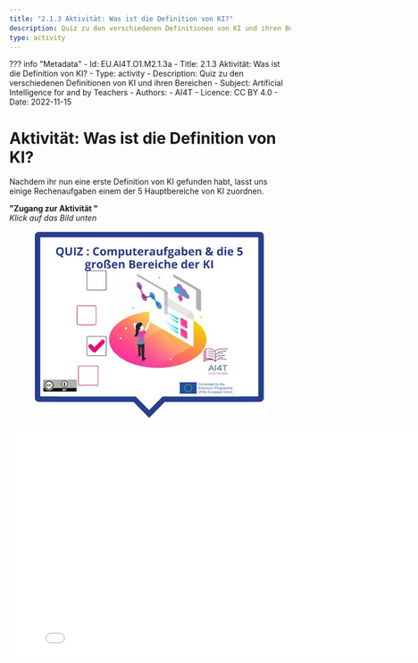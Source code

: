 ```yaml
---
title: "2.1.3 Aktivität: Was ist die Definition von KI?"
description: Quiz zu den verschiedenen Definitionen von KI und ihren Bereichen
type: activity
---
```

??? info "Metadata"
    - Id: EU.AI4T.O1.M2.1.3a
    - Title: 2.1.3 Aktivität: Was ist die Definition von KI?
    - Type: activity
    - Description: Quiz zu den verschiedenen Definitionen von KI und ihren Bereichen
    - Subject: Artificial Intelligence for and by Teachers
    - Authors:
        - AI4T 
    - Licence: CC BY 4.0
    - Date: 2022-11-15


# Aktivität: Was ist die Definition von KI?

Nachdem ihr nun eine erste Definition von KI gefunden habt, lasst uns einige Rechenaufgaben einem der 5 Hauptbereiche von KI zuordnen.

**"Zugang zur Aktivität "**  
_Klick auf das Bild unten_
<figure>
  <img src="Images/VisuelQUIZComputerstasksandthe5bigsareasinAI-DE.jpg" alt="Illustration of AI definition quiz"/>  
</figure>

<center><iframe width="818" height="404" src="2-1-3-Quiz-definition-of-ai/2-1-3-Quiz-5-big-ideas-in-AI.html" frameborder="0" allowfullscreen></iframe></center>
